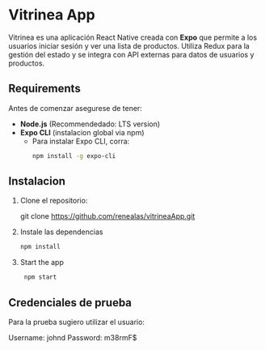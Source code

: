 # Vitrinea App

Vitrinea es una aplicación React Native creada con **Expo** que permite a los usuarios iniciar sesión y ver una lista de productos. Utiliza Redux para la gestión del estado y se integra con API externas para datos de usuarios y productos.

## Requirements

Antes de comenzar asegurese de tener:

- **Node.js** (Recommendedado: LTS version)
- **Expo CLI** (instalacion global via npm)
  - Para instalar Expo CLI, corra:
    ```bash
    npm install -g expo-cli
    ```

## Instalacion

1. Clone el repositorio:

   git clone https://github.com/renealas/vitrineaApp.git

2. Instale las dependencias

   ```bash
   npm install
   ```

3. Start the app

   ```bash
    npm start
   ```

## Credenciales de prueba

Para la prueba sugiero utilizar el usuario:

Username: johnd
Password: m38rmF$

